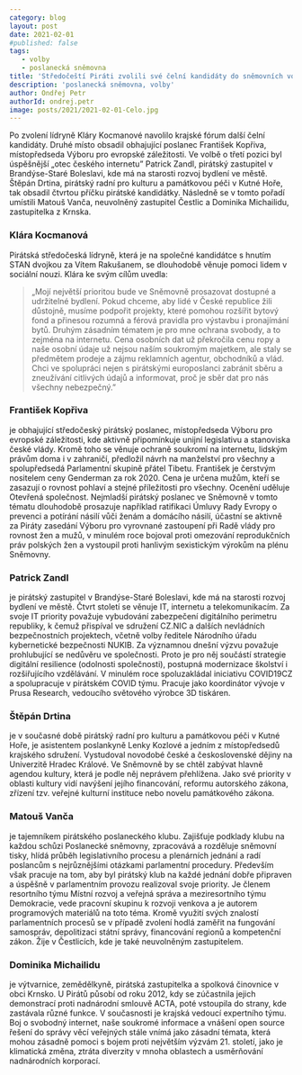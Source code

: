 ```yaml
---
category: blog
layout: post
date: 2021-02-01
#published: false
tags: 
   - volby
   - poslanecká sněmovna
title: 'Středočeští Piráti zvolili své čelní kandidáty do sněmovních voleb!'
description: 'poslanecká sněmovna, volby'
author: Ondřej Petr
authorId: ondrej.petr
image: posts/2021/2021-02-01-Celo.jpg
---
```


Po zvolení lídryně Kláry Kocmanové navolilo krajské fórum další čelní kandidáty. Druhé místo obsadil obhajující poslanec František Kopřiva, místopředseda Výboru pro evropské záležitosti. Ve volbě o třetí pozici byl úspěšnější „otec českého internetu” Patrick Zandl, pirátský zastupitel v Brandýse-Staré Boleslavi, kde má na starosti rozvoj bydlení ve městě. Štěpán Drtina, pirátský radní pro kulturu a památkovou péči v Kutné Hoře, tak obsadil čtvrtou příčku pirátské kandidátky. Následně se v tomto pořadí umístili Matouš Vanča, neuvolněný zastupitel Čestlic a Dominika Michailidu, zastupitelka z Krnska.
### **Klára Kocmanová**
Pirátská středočeská lídryně, která je na společné kandidátce s hnutím STAN dvojkou za Vítem Rakušanem, se dlouhodobě věnuje pomoci lidem v sociální nouzi. Klára ke svým cílům uvedla: 
> „Mojí největší prioritou bude ve Sněmovně prosazovat dostupné a udržitelné bydlení. Pokud chceme, aby lidé v České republice žili důstojně, musíme podpořit projekty, které pomohou rozšířit bytový fond a přinesou rozumná a férová pravidla pro výstavbu i pronajímání bytů. Druhým zásadním tématem je pro mne ochrana svobody, a to zejména na internetu. Cena osobních dat už překročila cenu ropy a naše osobní údaje už nejsou naším soukromým majetkem, ale staly se předmětem prodeje a zájmu reklamních agentur, obchodníků a vlád. Chci ve spolupráci nejen s pirátskými europoslanci zabránit sběru a zneužívání citlivých údajů a informovat, proč je sběr dat pro nás všechny nebezpečný.”

### **František Kopřiva** 
je obhajující středočeský pirátský poslanec, místopředseda Výboru pro evropské záležitosti, kde aktivně připomínkuje unijní legislativu a stanoviska české vlády. Kromě toho se věnuje ochraně soukromí na internetu, lidským právům doma i v zahraničí, předložil návrh na manželství pro všechny a spolupředsedá Parlamentní skupině přátel Tibetu. František je čerstvým nositelem ceny Genderman za rok 2020. Cena je určena mužům, kteří se zasazují o rovnost pohlaví a stejné příležitosti pro všechny. Ocenění uděluje Otevřená společnost. Nejmladší pirátský poslanec ve Sněmovně v tomto tématu dlouhodobě prosazuje například ratifikaci Úmluvy Rady Evropy o prevenci a potírání násilí vůči ženám a domácího násilí, účastní se aktivně za Piráty zasedání Výboru pro vyrovnané zastoupení při Radě vlády pro rovnost žen a mužů, v minulém roce bojoval proti omezování reprodukčních práv polských žen a vystoupil proti hanlivým sexistickým výrokům na plénu Sněmovny.

### **Patrick Zandl** 
je pirátský zastupitel v Brandýse-Staré Boleslavi, kde má na starosti rozvoj bydlení ve městě. Čtvrt století se věnuje IT, internetu a telekomunikacím. Za svoje IT priority považuje vybudování zabezpečení digitálního perimetru republiky, k čemuž přispíval ve sdružení CZ.NIC a dalších nevládních bezpečnostních projektech, včetně volby ředitele Národního úřadu kybernetické bezpečnosti NUKIB. Za významnou dnešní výzvu považuje prohlubující se nedůvěru ve společnosti. Proto je pro něj součástí strategie digitální resilience (odolnosti společnosti), postupná modernizace školství i rozšiřujícího vzdělávání. V minulém roce spoluzakládal iniciativu COVID19CZ a spolupracuje v pirátském COVID týmu. Pracuje jako koordinátor vývoje v Prusa Research, vedoucího světového výrobce 3D tiskáren.

### **Štěpán Drtina** 
je v současné době pirátský radní pro kulturu a památkovou péči v Kutné Hoře, je asistentem poslankyně Lenky Kozlové a jedním z místopředsedů krajského sdružení. Vystudoval novodobé české a československé dějiny na Univerzitě Hradec Králové. Ve Sněmovně by se chtěl zabývat hlavně agendou kultury, která je podle něj neprávem přehlížena. Jako své priority v oblasti kultury vidí navýšení jejího financování, reformu autorského zákona, zřízení tzv. veřejné kulturní instituce nebo novelu památkového zákona.

### **Matouš Vanča** 
je tajemníkem pirátského poslaneckého klubu. Zajišťuje podklady klubu na každou schůzi Poslanecké sněmovny, zpracovává a rozděluje sněmovní tisky, hlídá průběh legislativního procesu a plenárních jednání a radí poslancům s nejrůznějšími otázkami parlamentní procedury. Především však pracuje na tom, aby byl pirátský klub na každé jednání dobře připraven a úspěšně v parlamentním provozu realizoval svoje priority. Je členem resortního týmu Místní rozvoj a veřejná správa a meziresortního týmu Demokracie, vede pracovní skupinu k rozvoji venkova a je autorem programových materiálů na toto téma. Kromě využití svých znalostí parlamentních procesů se v případě zvolení hodlá zaměřit na fungování samospráv, depolitizaci státní správy, financování regionů a kompetenční zákon. Žije v Čestlicích, kde je také neuvolněným zastupitelem.

### **Dominika Michailidu** 
je výtvarnice, zemědělkyně, pirátská zastupitelka a spolková činovnice v obci Krnsko. U Pirátů působí od roku 2012, kdy se zúčastnila jejich demonstrací proti nadnárodní smlouvě ACTA, poté vstoupila do strany, kde zastávala různé funkce. V současnosti je krajská vedoucí expertního týmu. Boj o svobodný internet, naše soukromé informace a vnášení open source řešení do správy věcí veřejných stále vnímá jako zásadní témata, která mohou zásadně pomoci s bojem proti největším výzvám 21. století, jako je klimatická změna, ztráta diverzity v mnoha oblastech a usměrňování nadnárodních korporací.
